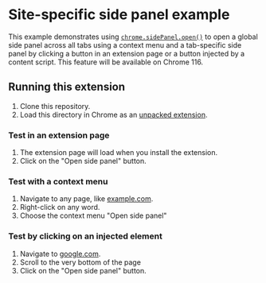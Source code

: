 # Site-specific side panel example

This example demonstrates using [`chrome.sidePanel.open()`](https://developer.chrome.com/docs/extensions/reference/sidePanel/#method-open) to open a global side panel across all tabs using a context menu and a tab-specific side panel by clicking a button in an extension page or a button injected by a content script. This feature will be available on Chrome 116.

## Running this extension

1. Clone this repository.
2. Load this directory in Chrome as an [unpacked extension](https://developer.chrome.com/docs/extensions/mv3/getstarted/development-basics/#load-unpacked).

### Test in an extension page

1. The extension page will load when you install the extension.
2. Click on the "Open side panel" button.

### Test with a context menu

1. Navigate to any page, like [example.com](http://example.com/).
2. Right-click on any word.
3. Choose the context menu "Open side panel"

### Test by clicking on an injected element

1. Navigate to [google.com](http://www.google.com/).
2. Scroll to the very bottom of the page
3. Click on the "Open side panel" button.
